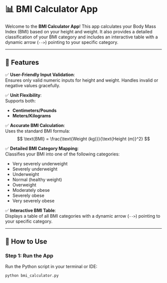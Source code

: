 # 📊 BMI Calculator App

Welcome to the **BMI Calculator App**! This app calculates your Body Mass Index (BMI) based on your height and weight. It also provides a detailed classification of your BMI category and includes an interactive table with a dynamic arrow (`-->`) pointing to your specific category.

---

## 🌟 Features

✅ **User-Friendly Input Validation**:  
   Ensures only valid numeric inputs for height and weight. Handles invalid or negative values gracefully.

✅ **Unit Flexibility**:  
   Supports both:
   - **Centimeters/Pounds**
   - **Meters/Kilograms**

✅ **Accurate BMI Calculation**:  
   Uses the standard BMI formula:  
   $$
   \text{BMI} = \frac{\text{Weight (kg)}}{\text{Height (m)}^2}
   $$

✅ **Detailed BMI Category Mapping**:  
   Classifies your BMI into one of the following categories:
   - Very severely underweight
   - Severely underweight
   - Underweight
   - Normal (healthy weight)
   - Overweight
   - Moderately obese
   - Severely obese
   - Very severely obese

✅ **Interactive BMI Table**:  
   Displays a table of all BMI categories with a dynamic arrow (`-->`) pointing to your specific category.

---

## 🚀 How to Use

### Step 1: Run the App
Run the Python script in your terminal or IDE:
```bash
python bmi_calculator.py